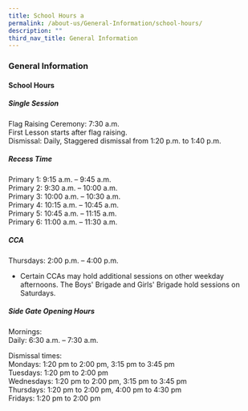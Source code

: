 ```yaml
---
title: School Hours a
permalink: /about-us/General-Information/school-hours/
description: ""
third_nav_title: General Information
---
```


### **General Information**
#### **School Hours**

##### **Single Session**

Flag Raising Ceremony: 7:30 a.m.<br>
First Lesson starts after flag raising.<br>
Dismissal: Daily, Staggered dismissal from 1:20 p.m. to 1:40 p.m.

##### **Recess Time**

Primary 1: 9:15 a.m. – 9:45 a.m.<br>
Primary 2: 9:30 a.m. – 10:00 a.m.<br>
Primary 3: 10:00 a.m. – 10:30 a.m. <br>
Primary 4: 10:15 a.m. – 10:45 a.m.<br>
Primary 5: 10:45 a.m. – 11:15 a.m.<br>
Primary 6: 11:00 a.m. – 11:30 a.m. <br>

##### **CCA**

Thursdays: 2:00 p.m. – 4:00 p.m. 

* Certain CCAs may hold additional sessions on other weekday afternoons. The Boys' Brigade and Girls' Brigade hold sessions on Saturdays. 

##### **Side Gate Opening Hours**

Mornings: <br>
Daily: 6:30 a.m. – 7:30 a.m. 

Dismissal times: <br>
Mondays: 1:20 pm to 2:00 pm, 3:15 pm to 3:45 pm<br>
Tuesdays: 1:20 pm to 2:00 pm<br>
Wednesdays: 1:20 pm to 2:00 pm, 3:15 pm to 3:45 pm<br>
Thursdays: 1:20 pm to 2:00 pm, 4:00 pm to 4:30 pm<br>
Fridays: 1:20 pm to 2:00 pm